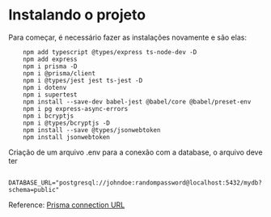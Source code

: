# Instalando o projeto

Para começar, é necessário fazer as instalações novamente e são elas:
```
    npm add typescript @types/express ts-node-dev -D
    npm add express
    npm i prisma -D
    npm i @prisma/client
    npm i @types/jest jest ts-jest -D
    npm i dotenv
    npm i supertest
    npm install --save-dev babel-jest @babel/core @babel/preset-env
    npm i pg express-async-errors
    npm i bcryptjs
    npm i @types/bcryptjs -D
    npm install --save @types/jsonwebtoken
    npm install jsonwebtoken
```

Criação de um arquivo .env para a conexão com a database, o arquivo deve ter
```
    DATABASE_URL="postgresql://johndoe:randompassword@localhost:5432/mydb?schema=public"
```
Reference: [Prisma connection URL](https://www.prisma.io/docs/reference/database-reference/connection-urls)

